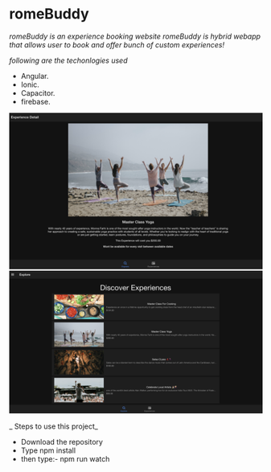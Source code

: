 # romeBuddy

 *romeBuddy is an experience booking website* 
 *romeBuddy is hybrid webapp that allows user to book and offer bunch of custom experiences!*
 
_following are the techonlogies used_
 
 * Angular.
 * Ionic.
 * Capacitor.
 * firebase.
 
 ![1](1.png)
  ![2](2.png)
 
 _ Steps to use this project_
 
 * Download the repository
 * Type npm install
 * then type:- npm run watch
